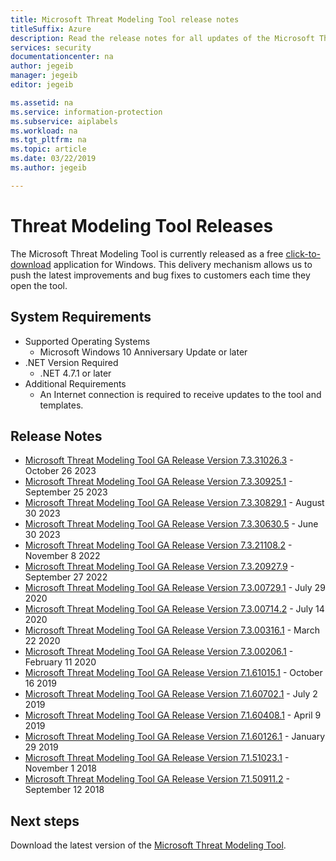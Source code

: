 ```yaml
---
title: Microsoft Threat Modeling Tool release notes 
titleSuffix: Azure
description: Read the release notes for all updates of the Microsoft Threat Modeling Tool. See a download link and system requirements.
services: security
documentationcenter: na
author: jegeib
manager: jegeib
editor: jegeib

ms.assetid: na
ms.service: information-protection
ms.subservice: aiplabels
ms.workload: na
ms.tgt_pltfrm: na
ms.topic: article
ms.date: 03/22/2019
ms.author: jegeib

---
```


# Threat Modeling Tool Releases

The Microsoft Threat Modeling Tool is currently released as a free [click-to-download](https://aka.ms/threatmodelingtool) application for Windows. This delivery mechanism allows us to push the latest improvements and bug fixes to customers each time they open the tool.

## System Requirements

- Supported Operating Systems
  - Microsoft Windows 10 Anniversary Update or later
- .NET Version Required
  - .NET 4.7.1 or later
- Additional Requirements
  - An Internet connection is required to receive updates to the tool and templates.

## Release Notes

- [Microsoft Threat Modeling Tool GA Release Version 7.3.31026.3](threat-modeling-tool-releases-73310263.md) - October 26 2023
- [Microsoft Threat Modeling Tool GA Release Version 7.3.30925.1](threat-modeling-tool-releases-73309251.md) - September 25 2023
- [Microsoft Threat Modeling Tool GA Release Version 7.3.30829.1](threat-modeling-tool-releases-73308291.md) - August 30 2023
- [Microsoft Threat Modeling Tool GA Release Version 7.3.30630.5](threat-modeling-tool-releases-73306305.md) - June 30 2023
- [Microsoft Threat Modeling Tool GA Release Version 7.3.21108.2](threat-modeling-tool-releases-73211082.md) - November 8 2022
- [Microsoft Threat Modeling Tool GA Release Version 7.3.20927.9](threat-modeling-tool-releases-73209279.md) - September 27 2022
- [Microsoft Threat Modeling Tool GA Release Version 7.3.00729.1](threat-modeling-tool-releases-73007291.md) - July 29 2020
- [Microsoft Threat Modeling Tool GA Release Version 7.3.00714.2](threat-modeling-tool-releases-73007142.md) - July 14 2020
- [Microsoft Threat Modeling Tool GA Release Version 7.3.00316.1](threat-modeling-tool-releases-73003161.md) - March 22 2020
- [Microsoft Threat Modeling Tool GA Release Version 7.3.00206.1](threat-modeling-tool-releases-73002061.md) - February 11 2020
- [Microsoft Threat Modeling Tool GA Release Version 7.1.61015.1](threat-modeling-tool-releases-71610151.md) - October 16 2019
- [Microsoft Threat Modeling Tool GA Release Version 7.1.60702.1](threat-modeling-tool-releases-71607021.md) - July 2 2019
- [Microsoft Threat Modeling Tool GA Release Version 7.1.60408.1](threat-modeling-tool-releases-71604081.md) - April 9 2019
- [Microsoft Threat Modeling Tool GA Release Version 7.1.60126.1](threat-modeling-tool-releases-71601261.md) - January 29 2019
- [Microsoft Threat Modeling Tool GA Release Version 7.1.51023.1](threat-modeling-tool-releases-71510231.md) - November 1 2018
- [Microsoft Threat Modeling Tool GA Release Version 7.1.50911.2](threat-modeling-tool-releases-71509112.md) - September 12 2018

## Next steps

Download the latest version of the [Microsoft Threat Modeling Tool](https://aka.ms/threatmodelingtool).
